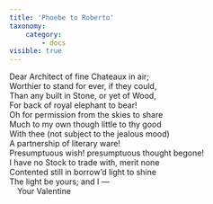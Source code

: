 ```yaml
---
title: 'Phoebe to Roberto'
taxonomy:
    category:
        - docs
visible: true
---
```


Dear Architect of fine Chateaux in air;  
Worthier to stand for ever, if they could,  
Than any built in Stone, or yet of Wood,  
For back of royal elephant to bear!  
Oh for permission from the skies to share  
Much to my own though little to thy good  
With thee (not subject to the jealous mood)  
A partnership of literary ware!  
Presumptuous wish! presumptuous thought begone!  
I have no Stock to trade with, merit none  
Contented still in borrow’d light to shine  
The light be yours; and I —  
&emsp;Your Valentine